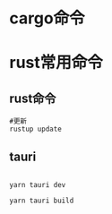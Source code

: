 # cargo命令

# rust常用命令

## rust命令

```
#更新
rustup update
```

## tauri

```

yarn tauri dev

yarn tauri build
```
